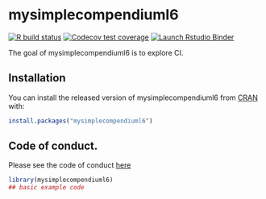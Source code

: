 
# mysimplecompendiuml6

<!-- badges: start -->
[![R build status](https://github.com/rcctodd/mysimplecompendiuml6/workflows/R-CMD-check/badge.svg)](https://github.com/rcctodd/mysimplecompendiuml6/actions)
[![Codecov test coverage](https://codecov.io/gh/rcctodd/mysimplecompendiuml6/branch/master/graph/badge.svg)](https://codecov.io/gh/rcctodd/mysimplecompendiuml6?branch=master)
[![Launch Rstudio Binder](http://mybinder.org/badge_logo.svg)](https://mybinder.org/v2/gh/rcctodd/mysimplecompendiuml6/master?urlpath=rstudio)
<!-- badges: end -->

The goal of mysimplecompendiuml6 is to explore CI.

## Installation

You can install the released version of mysimplecompendiuml6 from [CRAN](https://CRAN.R-project.org) with:

``` r
install.packages("mysimplecompendiuml6")
```

## Code of conduct.

Please see the code of conduct [here](https://github.com/rcctodd/DATA-598-WI20-week-7/blob/master/CODE_OF_CONDUCT.md)
``` r
library(mysimplecompendiuml6)
## basic example code
```

